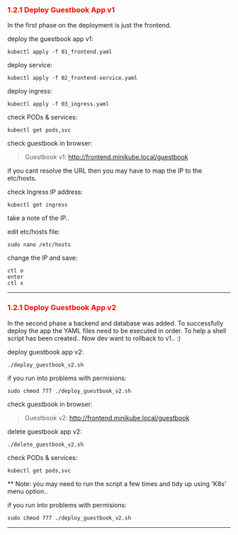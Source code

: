 ### <font color='red'> 1.2.1 Deploy Guestbook App v1</font>
In the first phase on the deployment is just the frontend.

deploy the guestbook app v1:
```
kubectl apply -f 01_frontend.yaml
```
deploy service:
```
kubectl apply -f 02_frontend-service.yaml
```
deploy ingress:
```
kubectl apply -f 03_ingress.yaml
```
check PODs & services:
```
kubectl get pods,svc
```
check guestbook in browser:

> Guestbook v1: http://frontend.minikube.local/guestbook

if you cant resolve the URL then you may have to map the IP to the etc/hosts.

check Ingress IP address:
```
kubectl get ingress
```
take a note of the IP..  

edit etc/hosts file:
```
sudo nano /etc/hosts
```
change the IP and save:
```
ctl o
enter
ctl x
```

--- 


### <font color='red'> 1.2.1 Deploy Guestbook App v2</font>
In the second phase a backend and database was added. To successfully deploy the app the YAML files need to be 
executed in order.  To help a shell script has been created..  Now dev want to rollback to v1..  :)

deploy guestbook app v2:
```
./deploy_guestbook_v2.sh
```
if you run into problems with permisions:
```
sudo chmod 777 ./deploy_guestbook_v2.sh
```  

check guestbook in browser:

> Guestbook v2: http://frontend.minikube.local/guestbook

delete guestbook app v2:
```
./delete_guestbook_v2.sh
```
check PODs & services:
```
kubectl get pods,svc
```
** Note: you may need to run the script a few times and tidy up using 'K8s' menu option..  

if you run into problems with permisions:
```
sudo chmod 777 ./deploy_guestbook_v2.sh
```

--- 